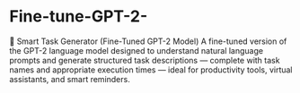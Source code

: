 # Fine-tune-GPT-2-
🧠 Smart Task Generator (Fine-Tuned GPT-2 Model)  A fine-tuned version of the GPT-2 language model designed to understand natural language prompts and generate structured task descriptions — complete with task names and appropriate execution times — ideal for productivity tools, virtual assistants, and smart reminders.
